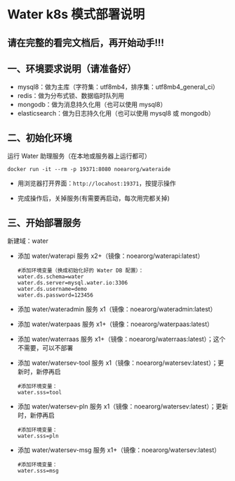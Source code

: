 # Water k8s 模式部署说明

## 请在完整的看完文档后，再开始动手!!!

## 一、环境要求说明（请准备好）

* mysql8：做为主库（字符集：utf8mb4，排序集：utf8mb4_general_ci）
* redis：做为分布式锁、数据临时队列用
* mongodb：做为消息持久化用（也可以使用 mysql8）
* elasticsearch：做为日志持久化用（也可以使用 mysql8 或 mongodb）

## 二、初始化环境

运行 Water 助理服务（在本地或服务器上运行都可）

```shell
docker run -it --rm -p 19371:8080 noearorg/wateraide
```

* 用浏览器打开界面：`http://locahost:19371`，按提示操作

* 完成操作后，关掉服务(有需要再启动，每次用完都关掉)

## 三、开始部署服务

新建域：water

* 添加 water/waterapi 服务 x2+（镜像：noearorg/waterapi:latest）

    ```properties
    #添加环境变量（换成初始化好的 Water DB 配置）：
    water.ds.schema=water
    water.ds.server=mysql.water.io:3306
    water.ds.username=demo
    water.ds.password=123456
    ```

* 添加 water/wateradmin 服务 x1（镜像：noearorg/wateradmin:latest）
* 添加 water/waterpaas 服务 x1+（镜像：noearorg/waterpaas:latest）
* 添加 water/waterraas 服务 x1+（镜像：noearorg/waterraas:latest）；这个不需要，可以不部署
* 添加 water/watersev-tool 服务 x1（镜像：noearorg/watersev:latest）；更新时，新停再启

    ```properties
    #添加环境变量：
    water.sss=tool
    ```

* 添加 water/watersev-pln 服务 x1（镜像：noearorg/watersev:latest）；更新时，新停再启

    ```properties
    #添加环境变量：
    water.sss=pln
    ```

* 添加 water/watersev-msg 服务 x1+（镜像：noearorg/watersev:latest）

    ```properties
    #添加环境变量：
    water.sss=msg
    ```
